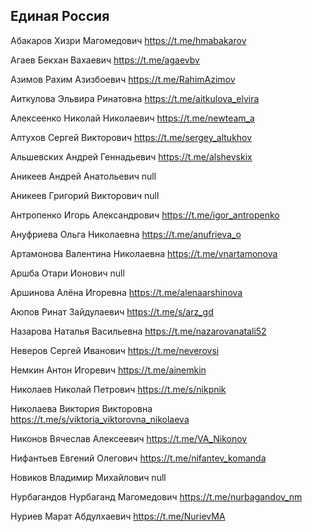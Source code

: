 ## Единая Россия

Абакаров Хизри Магомедович
https://t.me/hmabakarov

Агаев Бекхан Вахаевич
https://t.me/agaevbv

Азимов Рахим Азизбоевич
https://t.me/RahimAzimov

Аиткулова Эльвира Ринатовна
https://t.me/aitkulova_elvira

Алексеенко Николай Николаевич
https://t.me/newteam_a

Алтухов Сергей Викторович
https://t.me/sergey_altukhov

Альшевских Андрей Геннадьевич
https://t.me/alshevskix

Аникеев Андрей Анатольевич
null

Аникеев Григорий Викторович
null

Антропенко Игорь Александрович
https://t.me/igor_antropenko

Ануфриева Ольга Николаевна
https://t.me/anufrieva_o

Артамонова Валентина Николаевна
https://t.me/vnartamonova

Аршба Отари Ионович
null

Аршинова Алёна Игоревна
https://t.me/alenaarshinova

Аюпов Ринат Зайдулаевич
https://t.me/s/arz_gd

Назарова Наталья Васильевна
https://t.me/nazarovanatali52

Неверов Сергей Иванович
https://t.me/neverovsi

Немкин Антон Игоревич
https://t.me/ainemkin

Николаев Николай Петрович
https://t.me/s/nikpnik

Николаева Виктория Викторовна
https://t.me/s/viktoria_viktorovna_nikolaeva

Никонов Вячеслав Алексеевич
https://t.me/VA_Nikonov

Нифантьев Евгений Олегович
https://t.me/nifantev_komanda

Новиков Владимир Михайлович
null

Нурбагандов Нурбаганд Магомедович
https://t.me/nurbagandov_nm

Нуриев Марат Абдулхаевич
https://t.me/NurievMA
